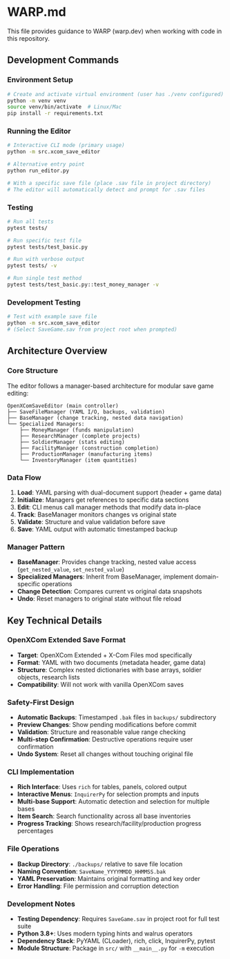# WARP.md

This file provides guidance to WARP (warp.dev) when working with code in this repository.

## Development Commands

### Environment Setup
```bash
# Create and activate virtual environment (user has ./venv configured)
python -m venv venv
source venv/bin/activate  # Linux/Mac
pip install -r requirements.txt
```

### Running the Editor
```bash
# Interactive CLI mode (primary usage)
python -m src.xcom_save_editor

# Alternative entry point
python run_editor.py

# With a specific save file (place .sav file in project directory)
# The editor will automatically detect and prompt for .sav files
```

### Testing
```bash
# Run all tests
pytest tests/

# Run specific test file
pytest tests/test_basic.py

# Run with verbose output
pytest tests/ -v

# Run single test method
pytest tests/test_basic.py::test_money_manager -v
```

### Development Testing
```bash
# Test with example save file
python -m src.xcom_save_editor
# (Select SaveGame.sav from project root when prompted)
```

## Architecture Overview

### Core Structure
The editor follows a manager-based architecture for modular save game editing:

```
OpenXComSaveEditor (main controller)
├── SaveFileManager (YAML I/O, backups, validation)
├── BaseManager (change tracking, nested data navigation)
└── Specialized Managers:
    ├── MoneyManager (funds manipulation)
    ├── ResearchManager (complete projects)
    ├── SoldierManager (stats editing)
    ├── FacilityManager (construction completion)
    ├── ProductionManager (manufacturing items)
    └── InventoryManager (item quantities)
```

### Data Flow
1. **Load**: YAML parsing with dual-document support (header + game data)
2. **Initialize**: Managers get references to specific data sections
3. **Edit**: CLI menus call manager methods that modify data in-place
4. **Track**: BaseManager monitors changes vs original state
5. **Validate**: Structure and value validation before save
6. **Save**: YAML output with automatic timestamped backup

### Manager Pattern
- **BaseManager**: Provides change tracking, nested value access (`get_nested_value`, `set_nested_value`)
- **Specialized Managers**: Inherit from BaseManager, implement domain-specific operations
- **Change Detection**: Compares current vs original data snapshots
- **Undo**: Reset managers to original state without file reload

## Key Technical Details

### OpenXCom Extended Save Format
- **Target**: OpenXCom Extended + X-Com Files mod specifically
- **Format**: YAML with two documents (metadata header, game data)
- **Structure**: Complex nested dictionaries with base arrays, soldier objects, research lists
- **Compatibility**: Will not work with vanilla OpenXCom saves

### Safety-First Design
- **Automatic Backups**: Timestamped `.bak` files in `backups/` subdirectory
- **Preview Changes**: Show pending modifications before commit
- **Validation**: Structure and reasonable value range checking
- **Multi-step Confirmation**: Destructive operations require user confirmation
- **Undo System**: Reset all changes without touching original file

### CLI Implementation
- **Rich Interface**: Uses `rich` for tables, panels, colored output
- **Interactive Menus**: `InquirerPy` for selection prompts and inputs
- **Multi-base Support**: Automatic detection and selection for multiple bases
- **Item Search**: Search functionality across all base inventories
- **Progress Tracking**: Shows research/facility/production progress percentages

### File Operations
- **Backup Directory**: `./backups/` relative to save file location
- **Naming Convention**: `SaveName_YYYYMMDD_HHMMSS.bak`
- **YAML Preservation**: Maintains original formatting and key order
- **Error Handling**: File permission and corruption detection

### Development Notes
- **Testing Dependency**: Requires `SaveGame.sav` in project root for full test suite
- **Python 3.8+**: Uses modern typing hints and walrus operators
- **Dependency Stack**: PyYAML (CLoader), rich, click, InquirerPy, pytest
- **Module Structure**: Package in `src/` with `__main__.py` for `-m` execution